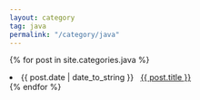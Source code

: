 ```yaml
---
layout: category
tag: java
permalink: "/category/java"
---
```


{% for post in site.categories.java %}
 <li><span>{{ post.date | date_to_string }}</span> &nbsp; <a href="{{ post.url }}">{{ post.title }}</a></li>
{% endfor %}